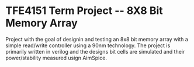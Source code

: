 # TFE4151 Term Project -- 8X8 Bit Memory Array
Project with the goal of designin and testing an 8x8 bit memory array with a simple read/write controller using a 90nm technology.
The project is primarily written in verilog and the designs bit cells are simulated and their power/stability measured usign AimSpice.
